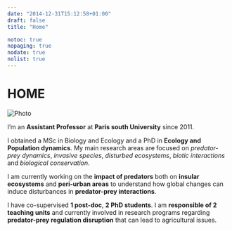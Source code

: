 ```yaml
---
date: "2014-12-31T15:12:58+01:00"
draft: false
title: "Home"

notoc: true
nopaging: true
nodate: true
nolist: true
---
```

# HOME

![Photo](/3.jpg)

I’m an **Assistant Professor** at **Paris south University** since 2011.

I obtained a MSc in Biology and Ecology and a PhD in **Ecology and Population dynamics**. My main research areas are focused on *predator-prey dynamics*, *invasive species*, *disturbed ecosystems*, *biotic interactions* and *biological conservation*. 

I am currently working on the **impact of predators** both on **insular ecosystems** and **peri-urban areas** to understand how global changes can induce disturbances in **predator-prey interactions**. 

I have co-supervised **1 post-doc**, **2 PhD students**. I am **responsible of 2 teaching units** and currently involved in  research programs regarding **predator-prey regulation disruption** that can lead to agricultural issues.